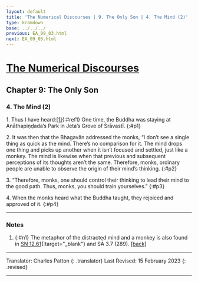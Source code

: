 ```yaml
---
layout: default
title: 'The Numerical Discourses | 9. The Only Son | 4. The Mind (2)'
type: kramdown
base: ../../../
previous: EA_09_03.html
next: EA_09_05.html
---
```


# [The Numerical Discourses](../index.html)
## Chapter 9: The Only Son
### 4. The Mind (2)

1\. Thus I have heard:[\[1\]](#n1){:#ref1} One time, the Buddha was staying at Anāthapiṇḍada’s Park in Jeta’s Grove of Śrāvastī.
{:#p1}

2\. It was then that the Bhagavān addressed the monks, “I don’t see a single thing as quick as the mind. There’s no comparison for it. The mind drops one thing and picks up another when it isn’t focused and settled, just like a monkey. The mind is likewise when that previous and subsequent perceptions of its thoughts aren’t the same. Therefore, monks, ordinary people are unable to observe the origin of their mind’s thinking.
{:#p2}

3\. “Therefore, monks, one should control their thinking to lead their mind to the good path. Thus, monks, you should train yourselves.”
{:#p3}

4\. When the monks heard what the Buddha taught, they rejoiced and approved of it.
{:#p4}

---

### Notes

1. {:#n1} The metaphor of the distracted mind and a monkey is also found in [SN 12.61](https://www.suttacentral.net/sn12.61/en/sujato){:target="_blank"} and SĀ 3.7 (289). [\[back\]](#ref1)

---

Translator: Charles Patton
{: .translator}
Last Revised: 15 February 2023
{: .revised}

---